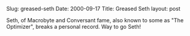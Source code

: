 Slug: greased-seth
Date: 2000-09-17
Title: Greased Seth
layout: post

Seth, of Macrobyte and Conversant fame, also known to some as &quot;The Optimizer&quot;, breaks a personal record. Way to go Seth!
